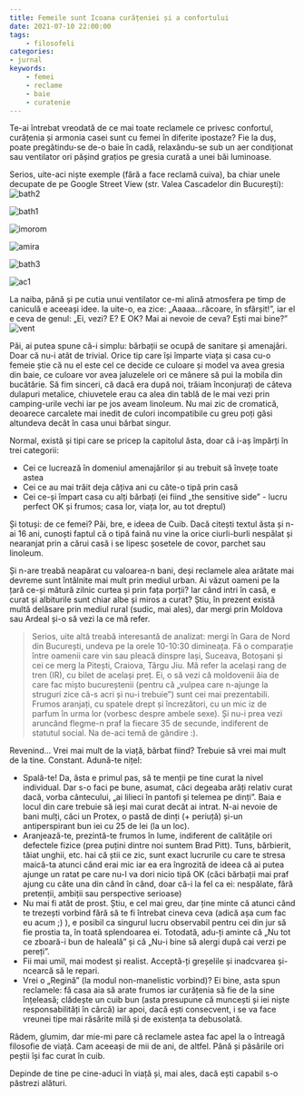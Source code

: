 ```yaml
---
title: Femeile sunt Icoana curățeniei și a confortului 
date: 2021-07-10 22:00:00
tags:
    - filosofeli
categories:
- jurnal
keywords:
    - femei
    - reclame
    - baie
    - curatenie
---
```


Te-ai întrebat vreodată de ce mai toate reclamele ce privesc confortul, curățenia și armonia casei sunt cu femei în diferite ipostaze? Fie la duș, poate pregătindu-se de-o baie în cadă, relaxându-se sub un aer condiționat sau ventilator ori pășind grațios pe gresia curată a unei băi luminoase.

Serios, uite-aci niște exemple (fără a face reclamă cuiva), ba chiar unele decupate de pe Google Street View (str. Valea Cascadelor din București):
![bath2](/images/bath_2.jpg)

![bath1](/images/bath_1.jpg)

![imorom](/images/imorom.png)

![amira](/images/amira.png)

![bath3](/images/bath_3.jpg)

![ac1](/images/ac1.jpg)

La naiba, până și pe cutia unui ventilator ce-mi alină atmosfera pe timp de caniculă e aceeași idee. Ia uite-o, ea zice: „Aaaaa...răcoare, în sfârșit!”, iar el e ceva de genul: „Ei, vezi? E? E OK? Mai ai nevoie de ceva? Ești mai bine?”
![vent](/images/vent.jpg)

Păi, ai putea spune că-i simplu: bărbații se ocupă de sanitare și amenajări. Doar că nu-i atât de trivial. Orice tip care își împarte viața și casa cu-o femeie știe că nu el este cel ce decide ce culoare și model va avea gresia din baie, ce culoare vor avea jaluzelele ori ce mânere să pui la mobila din bucătărie. Să fim sinceri, că dacă era după noi, trăiam înconjurați de câteva dulapuri metalice, chiuvetele erau ca alea din tablă de le mai vezi prin camping-urile vechi iar pe jos aveam linoleum. Nu mai zic de cromatică, deoarece carcalete mai inedit de culori incompatibile cu greu poți găsi altundeva decât în casa unui bărbat singur.

Normal, există și tipi care se pricep la capitolul ăsta, doar că i-aș împărți în trei categorii:

+ Cei ce lucrează în domeniul amenajărilor și au trebuit să învețe toate astea
+ Cei ce au mai trăit deja câțiva ani cu câte-o tipă prin casă
+ Cei ce-și împart casa cu alți bărbați (ei fiind „the sensitive side” - lucru perfect OK și frumos; casa lor, viața lor, au tot dreptul)

Și totuși: de ce femei? Păi, bre, e ideea de Cuib. Dacă citești textul ăsta și n-ai 16 ani, cunoști faptul că o tipă faină nu vine la orice ciurli-burli nespălat și nearanjat prin a cărui casă i se lipesc șosetele de covor, parchet sau linoleum.

Și n-are treabă neapărat cu valoarea-n bani, deși reclamele alea arătate mai devreme sunt întâlnite mai mult prin mediul urban. Ai văzut oameni pe la țară ce-și mătură zilnic curtea și prin fața porții? Iar când intri în casă, e curat și albiturile sunt chiar albe și miros a curat? Știu, în prezent există multă delăsare prin mediul rural (sudic, mai ales), dar mergi prin Moldova sau Ardeal și-o să vezi la ce mă refer.

> Serios, uite altă treabă interesantă de analizat: mergi în Gara de Nord din București, undeva pe la orele 10-10:30 dimineața. Fă o comparație între oamenii care vin sau pleacă dinspre Iași, Suceava, Botoșani și cei ce merg la Pitești, Craiova, Târgu Jiu. Mă refer la același rang de tren (IR), cu bilet de același preț. Ei, o să vezi că moldovenii ăia de care fac mișto bucureștenii (pentru că „vulpea care n-ajunge la struguri zice că-s acri și nu-i trebuie”) sunt cei mai prezentabili. Frumos aranjați, cu spatele drept și încrezători, cu un mic iz de parfum în urma lor (vorbesc despre ambele sexe). Și nu-i prea vezi aruncând flegme-n praf la fiecare 35 de secunde, indiferent de statutul social. Na de-aci temă de gândire :).

Revenind... Vrei mai mult de la viață, bărbat fiind? Trebuie să vrei mai mult de la tine. Constant. Adună-te nițel:

+ Spală-te! Da, ăsta e primul pas, să te menții pe tine curat la nivel individual. Dar s-o faci pe bune, asumat, căci degeaba arăți relativ curat dacă, vorba cântecului, „ai lilieci în pantofi și telemea pe dinți”. Baia e locul din care trebuie să ieși mai curat decât ai intrat. N-ai nevoie de bani mulți, căci un Protex, o pastă de dinți (+ periuță) și-un antiperspirant bun iei cu 25 de lei (la un loc).
+ Aranjează-te, prezintă-te frumos în lume, indiferent de calitățile ori defectele fizice (prea puțini dintre noi suntem Brad Pitt). Tuns, bărbierit, tăiat unghii, etc. hai că știi ce zic, sunt exact lucrurile cu care te stresa maică-ta atunci când erai mic iar ea era îngrozită de ideea că ai putea ajunge un ratat pe care nu-l va dori nicio tipă OK (căci bărbații mai praf ajung cu câte una din când în când, doar că-i la fel ca ei: nespălate, fără pretenții, ambiții sau perspective serioase)
+ Nu mai fi atât de prost. Știu, e cel mai greu, dar ține minte că atunci când te trezești vorbind fără să te fi întrebat cineva ceva (adică așa cum fac eu acum ;) ), e posibil ca singurul lucru observabil pentru cei din jur să fie prostia ta, în toată splendoarea ei. Totodată, adu-ți aminte că „Nu tot ce zboară-i bun de haleală” și că „Nu-i bine să alergi după cai verzi pe pereți”.
+ Fii mai umil, mai modest și realist. Acceptă-ți greșelile și inadcvarea și-ncearcă să le repari.
+ Vrei o „Regină” (la modul non-manelistic vorbind)? Ei bine, asta spun reclamele: fă casa aia să arate frumos iar curățenia să fie de la sine înțeleasă; clădește un cuib bun (asta presupune că muncești și iei niște responsabilități în cârcă) iar apoi, dacă ești consecvent, i se va face vreunei tipe mai răsărite milă și de existența ta debusolată.

Râdem, glumim, dar mie-mi pare că reclamele astea fac apel la o întreagă filosofie de viață. Cam aceeași de mii de ani, de altfel. Până și păsările ori peștii își fac curat în cuib.

Depinde de tine pe cine-aduci în viață și, mai ales, dacă ești capabil s-o păstrezi alături.
